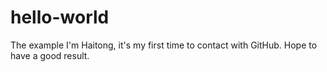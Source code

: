 # hello-world
The example
I'm Haitong, it's my first time to contact with GitHub. Hope to have a good result.
